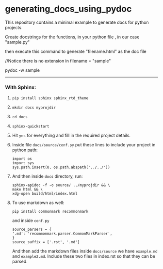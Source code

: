 # generating_docs_using_pydoc
This repository contains a minimal example to generate docs for python projects

Create docstrings for the functions, in your python file , in our case "sample.py"

then execute this command to generate "filename.html" as the doc file

//Notice there is no extension in filename = "sample"

pydoc -w sample

--------------------------------------------

### With Sphinx:

1. `pip install sphinx sphinx_rtd_theme`

2. `mkdir docs myprojdir`

3. `cd docs`

4. `sphinx-quickstart`

5. Hit `yes` for everything and fill in the required project details.

6. Inside file `docs/source/conf.py` put these lines to include your project in python path:
    ```
    import os
    import sys
    sys.path.insert(0, os.path.abspath('../../'))
    ```

6. And then inside `docs` directory, run:
    ```
    sphinx-apidoc -f -o source/ ../myprojdir && \
    make html && \
    xdg-open build/html/index.html
    ```
    
7. To use markdown as well:

    `pip install commonmark recommonmark`
    
    and inside `conf.py`
    
    
    ```
    source_parsers = {
    '.md': 'recommonmark.parser.CommonMarkParser',
    }
    source_suffix = ['.rst', '.md']
    ```
    
    And then add the markdown files inside `docs/source` we have `example.md` and `example2.md`.
    Include these two files in index.rst so that they can be parsed.
